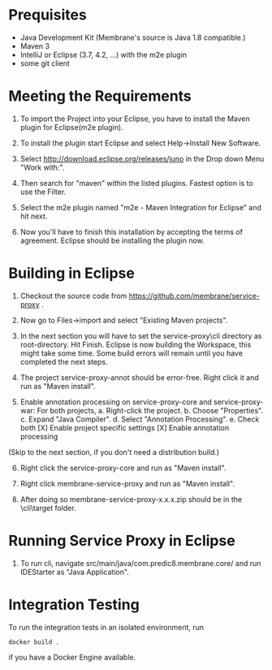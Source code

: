 Prequisites
===========
* Java Development Kit (Membrane's source is Java 1.8 compatible.)
* Maven 3
* IntelliJ or Eclipse (3.7, 4.2, ...) with the m2e plugin
* some git client

Meeting the Requirements
========================

1. To import the Project into your Eclipse, you have to install the Maven plugin for Eclipse(m2e plugin). 

2. To install the plugin start Eclipse and select Help->Install New Software.

3. Select http://download.eclipse.org/releases/juno in the Drop down Menu "Work with:".

4. Then search for "maven" within the listed plugins. Fastest option is to use the Filter.

5. Select the m2e plugin named "m2e - Maven Integration for Eclipse" and hit next.

6. Now you'll have to finish this installation by accepting the terms of agreement. Eclipse should be installing the plugin now.


Building in Eclipse
===================

1. Checkout the source code from https://github.com/membrane/service-proxy .

2. Now go to Files->import and select "Existing Maven projects".

3. In the next section you will have to set the service-proxy\cli directory as root-directory. Hit Finish. Eclipse is now building the Workspace, this might take some time. Some build errors will remain until you have completed the next steps.

4. The project service-proxy-annot should be error-free. Right click it and run as "Maven install".

5. Enable annotation processing on service-proxy-core and service-proxy-war: For both projects,
   a. Right-click the project.
   b. Choose "Properties".
   c. Expand "Java Compiler".
   d. Select "Annotation Processing".
   e. Check both
      [X] Enable project specific settings
      [X] Enable annotation processing

(Skip to the next section, if you don't need a distribution build.)

6. Right click the service-proxy-core and run as "Maven install".

7. Right click membrane-service-proxy and run as "Maven install".

8. After doing so membrane-service-proxy-x.x.x.zip should be in the \cli\target folder.


Running Service Proxy in Eclipse
================================

1. To run cli, navigate src/main/java/com.predic8.membrane.core/ and run IDEStarter as "Java Application".

Integration Testing
===================

To run the integration tests in an isolated environment, run

    docker build .
	
if you have a Docker Engine available.
